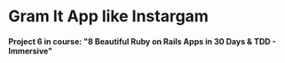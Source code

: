 # Gram It App like Instargam

#### Project 6 in course: "8 Beautiful Ruby on Rails Apps in 30 Days & TDD - Immersive"
